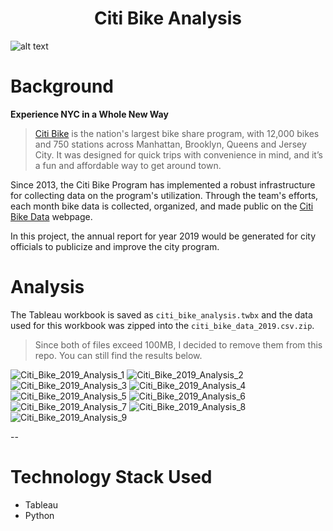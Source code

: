

<h1 align="center"> Citi Bike Analysis </h1>

![alt text](https://d21xlh2maitm24.cloudfront.net/nyc/Annual-Membership-Image.png?mtime=20170331121650)

# Background
**Experience NYC in a Whole New Way**
>[Citi Bike](https://en.wikipedia.org/wiki/Citi_Bike) is the nation's largest bike share program, with 12,000 bikes and 750 stations across Manhattan, Brooklyn, Queens and Jersey City. It was designed for quick trips with convenience in mind, and it’s a fun and affordable way to get around town.

Since 2013, the Citi Bike Program has implemented a robust infrastructure for collecting data on the program's utilization. Through the team's efforts, each month bike data is collected, organized, and made public on the [Citi Bike Data](https://www.citibikenyc.com/system-data) webpage.

In this project, the annual report for year 2019 would be generated for city officials to publicize and improve the city program.

# Analysis
The Tableau workbook is saved as `citi_bike_analysis.twbx` and the data used for this workbook was zipped into the `citi_bike_data_2019.csv.zip`.
> Since both of files exceed 100MB, I decided to remove them from this repo. You can still find the results below.

![Citi_Bike_2019_Analysis_1](media/15306872775683/Citi_Bike_2019_Analysis_1.png)
![Citi_Bike_2019_Analysis_2](media/15306872775683/Citi_Bike_2019_Analysis_2.png)
![Citi_Bike_2019_Analysis_3](media/15306872775683/Citi_Bike_2019_Analysis_3.png)
![Citi_Bike_2019_Analysis_4](media/15306872775683/Citi_Bike_2019_Analysis_4.png)
![Citi_Bike_2019_Analysis_5](media/15306872775683/Citi_Bike_2019_Analysis_5.png)
![Citi_Bike_2019_Analysis_6](media/15306872775683/Citi_Bike_2019_Analysis_6.png)
![Citi_Bike_2019_Analysis_7](media/15306872775683/Citi_Bike_2019_Analysis_7.png)
![Citi_Bike_2019_Analysis_8](media/15306872775683/Citi_Bike_2019_Analysis_8.png)
![Citi_Bike_2019_Analysis_9](media/15306872775683/Citi_Bike_2019_Analysis_9.png)

--
# Technology Stack Used
- Tableau
- Python



